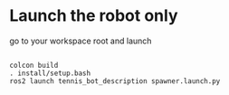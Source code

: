 # Launch the robot only

go to your workspace root and launch
```

colcon build
. install/setup.bash
ros2 launch tennis_bot_description spawner.launch.py 
```
